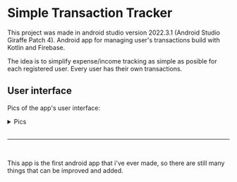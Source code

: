 # Simple Transaction Tracker

This project was made in android studio version 2022.3.1 (Android Studio Giraffe Patch 4). Android app for managing user's transactions build with Kotlin and Firebase.

The idea is to simplify expense/income tracking as simple as posible for each registered user. Every user has their own transactions. 

## User interface 

Pics of the app's user interface:

<details>
<summary>Pics</summary>
<img src = "images/SignIn.png" width = 180/>
<img src = "images/SignUp.png" width = 180/>
<img src = "images/Transactions.png" width = 180/>
<img src = "images/AddTransaction.png" width = 180>
<img src = "images/Account.png" width = 180>
<img src = "images/TransactionInfo1.png" width = 180>
<img src = "images/TransactionInfo2.png" width = 180>
<img src = "images/TransactionUpdate.png" width = 180>
</details>

<br/>
<hr/>
<br/>

This app is the first android app that i've ever made, so there are still many things that can be improved and added.